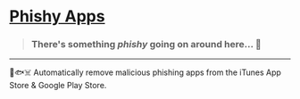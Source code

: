 # [Phishy Apps](https://phishyapps.com/)
> ### There's something _phishy_ going on around here... 🤔
----
🤖🐟☠️ Automatically remove malicious phishing apps from the iTunes App Store &amp; Google Play Store.

